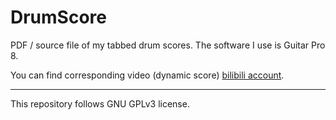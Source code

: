 # DrumScore

PDF / source file of my tabbed drum scores. The software I use is Guitar Pro 8.

You can find corresponding video (dynamic score) [bilibili account](https://space.bilibili.com/5874303).

---

This repository follows GNU GPLv3 license.
